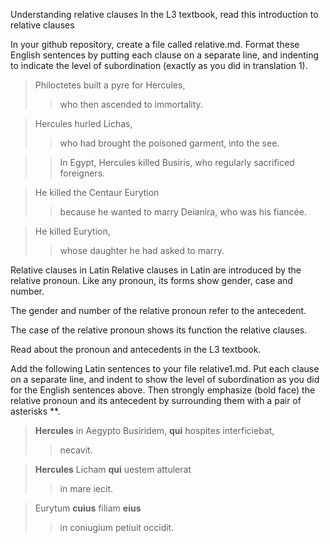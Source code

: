 Understanding relative clauses
In the L3 textbook, read this introduction to relative clauses

In your github repository, create a file called relative.md. Format these English sentences by putting each clause on a separate line, and indenting to indicate the level of subordination (exactly as you did in translation 1).

>Philoctetes built a pyre for Hercules, 
>>who then ascended to immortality.

>Hercules hurled Lichas, 
>>who had brought the poisoned garment, 
>>into the see.

>>In Egypt, 
>Hercules killed Busiris, 
>>who regularly sacrificed foreigners.

>He killed the Centaur Eurytion 
>>because he wanted to marry Deianira, 
>>who was his fiancée.

>He killed Eurytion, 
>>whose daughter he had asked to marry.

Relative clauses in Latin
Relative clauses in Latin are introduced by the relative pronoun. Like any pronoun, its forms show gender, case and number.

The gender and number of the relative pronoun refer to the antecedent.

The case of the relative pronoun shows its function the relative clauses.

Read about the pronoun and antecedents in the L3 textbook.

Add the following Latin sentences to your file relative1.md. Put each clause on a separate line, and indent to show the level of subordination as you did for the English sentences above. Then strongly emphasize (bold face) the relative pronoun and its antecedent by surrounding them with a pair of asterisks **.

>**Hercules** in Aegypto Busiridem, 
>**qui** hospites interficiebat, 
>>necavit.

>**Hercules** Licham **qui** uestem attulerat 
>>in mare iecit.

>Eurytum **cuius** filiam **eius** 
>>in coniugium petiuit occidit.
